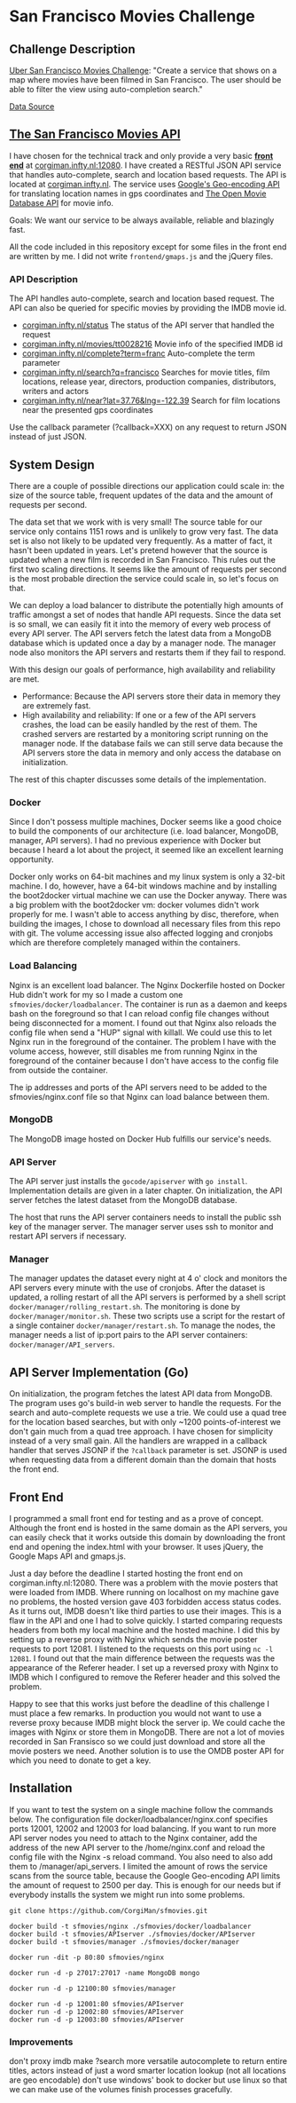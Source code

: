 # San Francisco Movies Challenge

## Challenge Description
[Uber San Francisco Movies Challenge](https://github.com/uber/coding-challenge-tools/blob/master/coding_challenge.md):
"Create a service that shows on a map where movies have been filmed in San Francisco. The user should be able to filter the view using auto-completion search."

[Data Source](https://data.sfgov.org/Arts-Culture-and-Recreation-/Film-Locations-in-San-Francisco/yitu-d5am)

## [The San Francisco Movies API](http://corgiman.infty.nl/)
I have chosen for the technical track and only provide a very basic [**front end**](http://corgiman.infty.nl:12080) at [corgiman.infty.nl:12080](http://corgiman.infty.nl:12080). I have created a RESTful JSON API service that handles auto-complete, search and location based requests. The API is located at [corgiman.infty.nl](http://corgiman.infty.nl/). The service uses [Google's Geo-encoding API](https://developers.google.com/maps/documentation/geocoding/) for translating location names in gps coordinates and [The Open Movie Database API](http://www.omdbapi.com/) for movie info.

Goals: We want our service to be always available, reliable and blazingly fast. 

All the code included in this repository except for some files in the front end are written by me. I did not write `frontend/gmaps.js` and the jQuery files.

### API Description
The API handles auto-complete, search and location based request. The API can also be queried for specific movies by providing the IMDB movie id.

- [corgiman.infty.nl/status](http://corgiman.infty.nl/status) The status of the API server that handled the request
- [corgiman.infty.nl/movies/tt0028216](http://corgiman.infty.nl/movies/imdb_id/tt0028216) Movie info of the specified IMDB id
- [corgiman.infty.nl/complete?term=franc](http://corgiman.infty.nl/complete?term=franc) Auto-complete the term parameter
- [corgiman.infty.nl/search?q=francisco](http://corgiman.infty.nl/search?term=francisco) Searches for movie titles, film locations, release year, directors, production companies, distributors, writers and actors
- [corgiman.infty.nl/near?lat=37.76&lng=-122.39](http://corgiman.infty.nl/near?lat=37.76&lng=-122.39) Search for film locations near the presented gps coordinates

Use the callback parameter (?callback=XXX) on any request to return JSON instead of just JSON.

## System Design
There are a couple of possible directions our application could scale in: the size of the source table, frequent updates of the data and the amount of requests per second. 

The data set that we work with is very small! The source table for our service only contains 1151 rows and is unlikely to grow very fast. The data set is also not likely to be updated very frequently. As a matter of fact, it hasn't been updated in years. Let's pretend however that the source is updated when a new film is recorded in San Francisco. This rules out the first two scaling directions. It seems like the amount of requests per second is the most probable direction the service could scale in, so let's focus on that. 

We can deploy a load balancer to distribute the potentially high amounts of traffic amongst a set of nodes that handle API requests. Since the data set is so small, we can easily fit it into the memory of every web process of every API server. The API servers fetch the latest data from a MongoDB database which is updated once a day by a manager node. The manager node also monitors the API servers and restarts them if they fail to respond.

With this design our goals of performance, high availability and reliability are met.
- Performance: Because the API servers store their data in memory they are extremely fast. 
- High availability and reliability: If one or a few of the API servers crashes, the load can be easily handled by the rest of them. The crashed servers are restarted by a monitoring script running on the manager node. If the database fails we can still serve data because the API servers store the data in memory and only access the database on initialization.

The rest of this chapter discusses some details of the implementation.

### Docker
Since I don't possess multiple machines, Docker seems like a good choice to build the components of our architecture (i.e. load balancer, MongoDB, manager, API servers). I had no previous experience with Docker but because I heard a lot about the project, it seemed like an excellent learning opportunity. 

Docker only works on 64-bit machines and my linux system is only a 32-bit machine. I do, however, have a 64-bit windows machine and by installing the boot2docker virtual machine we can use the Docker anyway. There was a big problem with the boot2docker vm: docker volumes didn't work properly for me. I wasn't able to access anything by disc, therefore, when building the images, I chose to download all necessary files from this repo with git. The volume accessing issue also affected logging and cronjobs which are therefore completely managed within the containers.

### Load Balancing
Nginx is an excellent load balancer. The Nginx Dockerfile hosted on Docker Hub didn't work for my so I made a custom one `sfmovies/docker/loadbalancer`. The container is run as a daemon and keeps bash on the foreground so that I can reload config file changes without being disconnected for a moment. I found out that Nginx also reloads the config file when send a "HUP" signal with killall. We could use this to let Nginx run in the foreground of the container. The problem I have with the volume access, however, still disables me from running Nginx in the foreground of the container because I don't have access to the config file from outside the container.

The ip addresses and ports of the API servers need to be added to the sfmovies/nginx.conf file so that Nginx can load balance between them.

### MongoDB
The MongoDB image hosted on Docker Hub fulfills our service's needs.
 
### API Server
The API server just installs the `gocode/apiserver` with `go install`. Implementation details are given in a later chapter. On initialization, the API server fetches the latest dataset from the MongoDB database.

The host that runs the API server containers needs to install the public ssh key of the manager server. The manager server uses ssh to monitor and restart API servers if necessary. 

### Manager
The manager updates the dataset every night at 4 o' clock and monitors the API servers every minute with the use of cronjobs. After the dataset is updated, a rolling restart of all the API servers is performed by a shell script `docker/manager/rolling_restart.sh`. The monitoring is done by `docker/manager/monitor.sh`. These two scripts use a script for the restart of a single container `docker/manager/restart.sh`. To manage the nodes, the manager needs a list of ip:port pairs to the API server containers: `docker/manager/API_servers`.

## API Server Implementation (Go)
On initialization, the program fetches the latest API data from MongoDB. The program uses go's build-in web server to handle the requests. For the search and auto-complete requests we use a trie. We could use a quad tree for the location based searches, but with only ~1200 points-of-interest we don't gain much from a quad tree approach. I have chosen for simplicity instead of a very small gain. All the handlers are wrapped in a callback handler that serves JSONP if the `?callback` parameter is set. JSONP is used when requesting data from a different domain than the domain that hosts the front end.


## Front End
I programmed a small front end for testing and as a prove of concept. Although the front end is hosted in the same domain as the API servers, you can easily check that it works outside this domain by downloading the front end and opening the index.html with your browser. It uses jQuery, the Google Maps API and gmaps.js.

Just a day before the deadline I started hosting the front end on corgiman.infty.nl:12080. There was a problem with the movie posters that were loaded from IMDB. Where running on localhost on my machine gave no problems, the hosted version gave 403 forbidden access status codes. As it turns out, IMDB doesn't like third parties to use their images. This is a flaw in the API and one I had to solve quickly. I started comparing requests headers from both my local machine and the hosted machine. I did this by setting up a reverse proxy with Nginx which sends the movie poster requests to port 12081. I listened to the requests on this port using `nc -l 12081`. I found out that the main difference between the requests was the appearance of the Referer header. I set up a reversed proxy with Nginx to IMDB which I configured to remove the Referer header and this solved the problem.

Happy to see that this works just before the deadline of this challenge I must place a few remarks. In production you would not want to use a reverse proxy because IMDB might block the server ip. We could cache the images with Nginx or store them in MongoDB. There are not a lot of movies recorded in San Fransisco so we could just download and store all the movie posters we need. Another solution is to use the OMDB poster API for which you need to donate to get a key.


## Installation
If you want to test the system on a single machine follow the commands below. The configuration file docker/loadbalancer/nginx.conf specifies ports 12001, 12002 and 12003 for load balancing. If you want to run more API server nodes you need to attach to the Nginx container, add the address of the new API server to the /home/nginx.conf and reload the config file with the Nginx -s reload command. You also need to also add them to /manager/api_servers. I limited the amount of rows the service scans from the source table, because the Google Geo-encoding API limits the amount of request to 2500 per day. This is enough for our needs but if everybody installs the system we might run into some problems.

    git clone https://github.com/CorgiMan/sfmovies.git
    
    docker build -t sfmovies/nginx ./sfmovies/docker/loadbalancer
    docker build -t sfmovies/APIserver ./sfmovies/docker/APIserver
    docker build -t sfmovies/manager ./sfmovies/docker/manager
    
    docker run -dit -p 80:80 sfmovies/nginx

    docker run -d -p 27017:27017 -name MongoDB mongo

    docker run -d -p 12100:80 sfmovies/manager

    docker run -d -p 12001:80 sfmovies/APIserver
    docker run -d -p 12002:80 sfmovies/APIserver
    docker run -d -p 12003:80 sfmovies/APIserver

### Improvements
don't proxy imdb
make ?search more versatile 
autocomplete to return entire titles, actors instead of just a word
smarter location lookup (not all locations are geo encodable)
don't use windows' book to docker but use linux so that we can make use of the volumes
finish processes gracefully.
